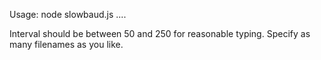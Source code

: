 Usage: node slowbaud.js <interval> <file>....

Interval should be between 50 and 250 for reasonable typing.  Specify as many filenames as you like.
